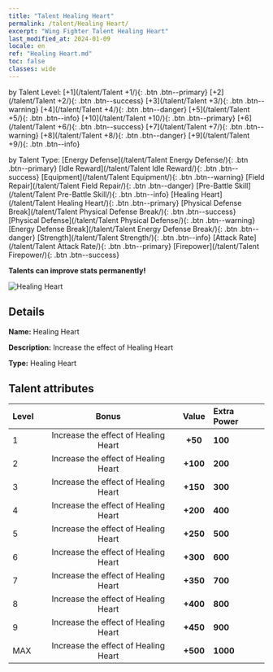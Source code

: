 ```yaml
---
title: "Talent Healing Heart"
permalink: /talent/Healing Heart/
excerpt: "Wing Fighter Talent Healing Heart"
last_modified_at: 2024-01-09
locale: en
ref: "Healing Heart.md"
toc: false
classes: wide
---
```




  by Talent Level:  [+1](/talent/Talent +1/){: .btn .btn--primary}   [+2](/talent/Talent +2/){: .btn .btn--success}   [+3](/talent/Talent +3/){: .btn .btn--warning}   [+4](/talent/Talent +4/){: .btn .btn--danger}   [+5](/talent/Talent +5/){: .btn .btn--info}   [+10](/talent/Talent +10/){: .btn .btn--primary}   [+6](/talent/Talent +6/){: .btn .btn--success}   [+7](/talent/Talent +7/){: .btn .btn--warning}   [+8](/talent/Talent +8/){: .btn .btn--danger}   [+9](/talent/Talent +9/){: .btn .btn--info} 

  by Talent Type:  [Energy Defense](/talent/Talent Energy Defense/){: .btn .btn--primary}   [Idle Reward](/talent/Talent Idle Reward/){: .btn .btn--success}   [Equipment](/talent/Talent Equipment/){: .btn .btn--warning}   [Field Repair](/talent/Talent Field Repair/){: .btn .btn--danger}   [Pre-Battle Skill](/talent/Talent Pre-Battle Skill/){: .btn .btn--info}   [Healing Heart](/talent/Talent Healing Heart/){: .btn .btn--primary}   [Physical Defense Break](/talent/Talent Physical Defense Break/){: .btn .btn--success}   [Physical Defense](/talent/Talent Physical Defense/){: .btn .btn--warning}   [Energy Defense Break](/talent/Talent Energy Defense Break/){: .btn .btn--danger}   [Strength](/talent/Talent Strength/){: .btn .btn--info}   [Attack Rate](/talent/Talent Attack Rate/){: .btn .btn--primary}   [Firepower](/talent/Talent Firepower/){: .btn .btn--success} 

  **Talents can improve stats permanently!**

 ![Healing Heart](/images/talent/Talent_7.png)

## Details

 **Name:** Healing Heart 

 **Description:** Increase the effect of Healing Heart 

 **Type:** Healing Heart 

## Talent attributes

  |  Level |     Bonus     |   Value   | Extra Power |
  |:-------|:-------------:|:---------:|:---------|
  | 1  | Increase the effect of Healing Heart  | **+50**  | **100** |
  | 2  | Increase the effect of Healing Heart  | **+100**  | **200** |
  | 3  | Increase the effect of Healing Heart  | **+150**  | **300** |
  | 4  | Increase the effect of Healing Heart  | **+200**  | **400** |
  | 5  | Increase the effect of Healing Heart  | **+250**  | **500** |
  | 6  | Increase the effect of Healing Heart  | **+300**  | **600** |
  | 7  | Increase the effect of Healing Heart  | **+350**  | **700** |
  | 8  | Increase the effect of Healing Heart  | **+400**  | **800** |
  | 9  | Increase the effect of Healing Heart  | **+450**  | **900** |
  | MAX  | Increase the effect of Healing Heart  | **+500**  | **1000** |


